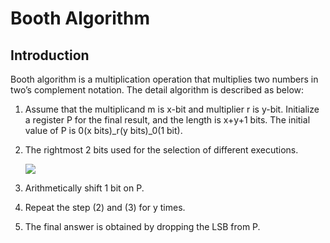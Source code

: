  # Booth Algorithm
 ## Introduction
Booth algorithm is a multiplication operation that multiplies two numbers in two’s
complement notation. The detail algorithm is described as below:</br>

1. Assume that the multiplicand m is x-bit and multiplier r is y-bit.
Initialize a register P for the final result, and the length is x+y+1 bits.
The initial value of P is 0(x bits)_r(y bits)_0(1 bit).
2. The rightmost 2 bits used for the selection of different executions.

    ![](https://i.imgur.com/H7L6lKT.png)

3. Arithmetically shift 1 bit on P.
4. Repeat the step (2) and (3) for y times.
5. The final answer is obtained by dropping the LSB from P.